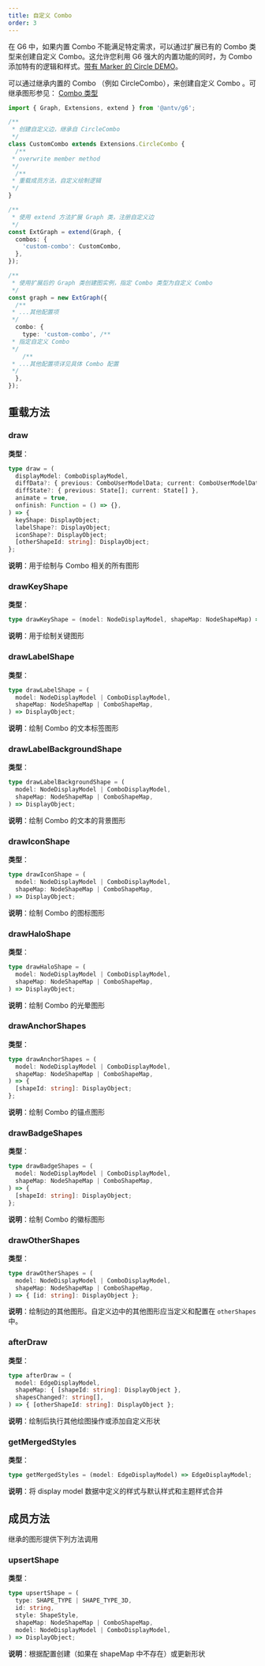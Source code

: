 ```yaml
---
title: 自定义 Combo
order: 3
---
```


在 G6 中，如果内置 Combo 不能满足特定需求，可以通过扩展已有的 Combo 类型来创建自定义 Combo。这允许您利用 G6 强大的内置功能的同时，为 Combo 添加特有的逻辑和样式。[带有 Marker 的 Circle DEMO](/zh/examples/item/customCombo#cCircle)。

可以通过继承内置的 Combo （例如 CircleCombo），来创建自定义 Combo 。可继承图形参见： [Combo 类型](/manual/customize/extension-cats#3-combo-类型-combos)

```ts
import { Graph, Extensions, extend } from '@antv/g6';

/**
 * 创建自定义边，继承自 CircleCombo
 */
class CustomCombo extends Extensions.CircleCombo {
  /**
 * overwrite member method
 */
  /**
 * 重载成员方法，自定义绘制逻辑
 */
}

/**
 * 使用 extend 方法扩展 Graph 类，注册自定义边
 */
const ExtGraph = extend(Graph, {
  combos: {
    'custom-combo': CustomCombo,
  },
});

/**
 * 使用扩展后的 Graph 类创建图实例，指定 Combo 类型为自定义 Combo
 */
const graph = new ExtGraph({
  /**
 * ...其他配置项
 */
  combo: {
    type: 'custom-combo', /**
 * 指定自定义 Combo
 */
    /**
 * ...其他配置项详见具体 Combo 配置
 */
  },
});
```

## 重载方法

### draw

**类型**：

```ts
type draw = (
  displayModel: ComboDisplayModel,
  diffData?: { previous: ComboUserModelData; current: ComboUserModelData },
  diffState?: { previous: State[]; current: State[] },
  animate = true,
  onfinish: Function = () => {},
) => {
  keyShape: DisplayObject;
  labelShape?: DisplayObject;
  iconShape?: DisplayObject;
  [otherShapeId: string]: DisplayObject;
};
```

**说明**：用于绘制与 Combo 相关的所有图形

### drawKeyShape

**类型**：

```ts
type drawKeyShape = (model: NodeDisplayModel, shapeMap: NodeShapeMap) => DisplayObject;
```

**说明**：用于绘制关键图形

### drawLabelShape

**类型**：

```ts
type drawLabelShape = (
  model: NodeDisplayModel | ComboDisplayModel,
  shapeMap: NodeShapeMap | ComboShapeMap,
) => DisplayObject;
```

**说明**：绘制 Combo 的文本标签图形

### drawLabelBackgroundShape

**类型**：

```ts
type drawLabelBackgroundShape = (
  model: NodeDisplayModel | ComboDisplayModel,
  shapeMap: NodeShapeMap | ComboShapeMap,
) => DisplayObject;
```

**说明**：绘制 Combo 的文本的背景图形

### drawIconShape

**类型**：

```ts
type drawIconShape = (
  model: NodeDisplayModel | ComboDisplayModel,
  shapeMap: NodeShapeMap | ComboShapeMap,
) => DisplayObject;
```

**说明**：绘制 Combo 的图标图形

### drawHaloShape

**类型**：

```ts
type drawHaloShape = (
  model: NodeDisplayModel | ComboDisplayModel,
  shapeMap: NodeShapeMap | ComboShapeMap,
) => DisplayObject;
```

**说明**：绘制 Combo 的光晕图形

### drawAnchorShapes

**类型**：

```ts
type drawAnchorShapes = (
  model: NodeDisplayModel | ComboDisplayModel,
  shapeMap: NodeShapeMap | ComboShapeMap,
) => {
  [shapeId: string]: DisplayObject;
};
```

**说明**：绘制 Combo 的锚点图形

### drawBadgeShapes

**类型**：

```ts
type drawBadgeShapes = (
  model: NodeDisplayModel | ComboDisplayModel,
  shapeMap: NodeShapeMap | ComboShapeMap,
) => {
  [shapeId: string]: DisplayObject;
};
```

**说明**：绘制 Combo 的徽标图形

### drawOtherShapes

**类型**：

```ts
type drawOtherShapes = (
  model: NodeDisplayModel | ComboDisplayModel,
  shapeMap: NodeShapeMap | ComboShapeMap,
) => { [id: string]: DisplayObject };
```

**说明**：绘制边的其他图形。自定义边中的其他图形应当定义和配置在 `otherShapes` 中。

### afterDraw

**类型**：

```ts
type afterDraw = (
  model: EdgeDisplayModel,
  shapeMap: { [shapeId: string]: DisplayObject },
  shapesChanged?: string[],
) => { [otherShapeId: string]: DisplayObject };
```

**说明**：绘制后执行其他绘图操作或添加自定义形状

### getMergedStyles

**类型**：

```ts
type getMergedStyles = (model: EdgeDisplayModel) => EdgeDisplayModel;
```

**说明**：将 display model 数据中定义的样式与默认样式和主题样式合并

## 成员方法

继承的图形提供下列方法调用

### upsertShape

**类型**：

```ts
type upsertShape = (
  type: SHAPE_TYPE | SHAPE_TYPE_3D,
  id: string,
  style: ShapeStyle,
  shapeMap: NodeShapeMap | ComboShapeMap,
  model: NodeDisplayModel | ComboDisplayModel,
) => DisplayObject;
```

**说明**：根据配置创建（如果在 shapeMap 中不存在）或更新形状
